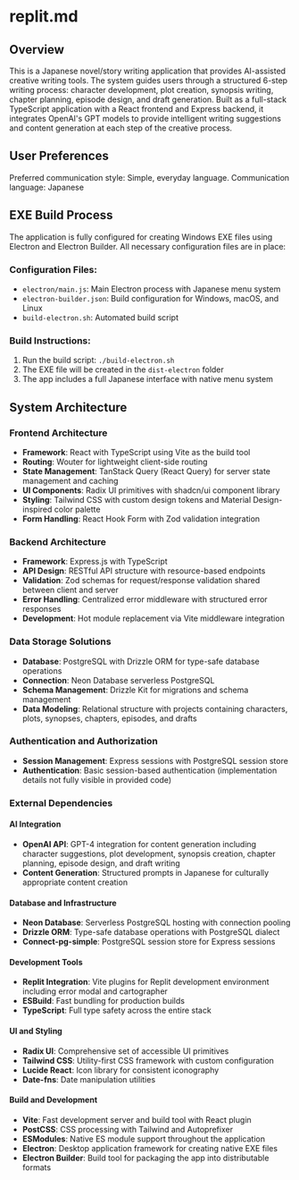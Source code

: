 # replit.md

## Overview

This is a Japanese novel/story writing application that provides AI-assisted creative writing tools. The system guides users through a structured 6-step writing process: character development, plot creation, synopsis writing, chapter planning, episode design, and draft generation. Built as a full-stack TypeScript application with a React frontend and Express backend, it integrates OpenAI's GPT models to provide intelligent writing suggestions and content generation at each step of the creative process.

## User Preferences

Preferred communication style: Simple, everyday language.
Communication language: Japanese

## EXE Build Process

The application is fully configured for creating Windows EXE files using Electron and Electron Builder. All necessary configuration files are in place:

### Configuration Files:
- `electron/main.js`: Main Electron process with Japanese menu system
- `electron-builder.json`: Build configuration for Windows, macOS, and Linux
- `build-electron.sh`: Automated build script

### Build Instructions:
1. Run the build script: `./build-electron.sh`
2. The EXE file will be created in the `dist-electron` folder
3. The app includes a full Japanese interface with native menu system

## System Architecture

### Frontend Architecture
- **Framework**: React with TypeScript using Vite as the build tool
- **Routing**: Wouter for lightweight client-side routing
- **State Management**: TanStack Query (React Query) for server state management and caching
- **UI Components**: Radix UI primitives with shadcn/ui component library
- **Styling**: Tailwind CSS with custom design tokens and Material Design-inspired color palette
- **Form Handling**: React Hook Form with Zod validation integration

### Backend Architecture
- **Framework**: Express.js with TypeScript
- **API Design**: RESTful API structure with resource-based endpoints
- **Validation**: Zod schemas for request/response validation shared between client and server
- **Error Handling**: Centralized error middleware with structured error responses
- **Development**: Hot module replacement via Vite middleware integration

### Data Storage Solutions
- **Database**: PostgreSQL with Drizzle ORM for type-safe database operations
- **Connection**: Neon Database serverless PostgreSQL
- **Schema Management**: Drizzle Kit for migrations and schema management
- **Data Modeling**: Relational structure with projects containing characters, plots, synopses, chapters, episodes, and drafts

### Authentication and Authorization
- **Session Management**: Express sessions with PostgreSQL session store
- **Authentication**: Basic session-based authentication (implementation details not fully visible in provided code)

### External Dependencies

#### AI Integration
- **OpenAI API**: GPT-4 integration for content generation including character suggestions, plot development, synopsis creation, chapter planning, episode design, and draft writing
- **Content Generation**: Structured prompts in Japanese for culturally appropriate content creation

#### Database and Infrastructure
- **Neon Database**: Serverless PostgreSQL hosting with connection pooling
- **Drizzle ORM**: Type-safe database operations with PostgreSQL dialect
- **Connect-pg-simple**: PostgreSQL session store for Express sessions

#### Development Tools
- **Replit Integration**: Vite plugins for Replit development environment including error modal and cartographer
- **ESBuild**: Fast bundling for production builds
- **TypeScript**: Full type safety across the entire stack

#### UI and Styling
- **Radix UI**: Comprehensive set of accessible UI primitives
- **Tailwind CSS**: Utility-first CSS framework with custom configuration
- **Lucide React**: Icon library for consistent iconography
- **Date-fns**: Date manipulation utilities

#### Build and Development
- **Vite**: Fast development server and build tool with React plugin
- **PostCSS**: CSS processing with Tailwind and Autoprefixer
- **ESModules**: Native ES module support throughout the application
- **Electron**: Desktop application framework for creating native EXE files
- **Electron Builder**: Build tool for packaging the app into distributable formats